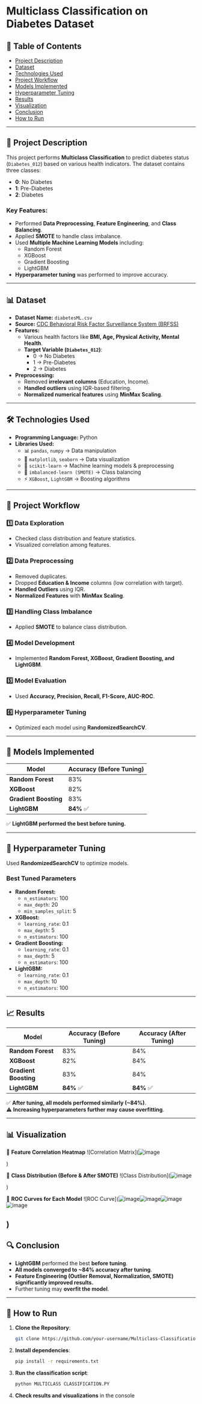 # Multiclass Classification on Diabetes Dataset

## 📌 Table of Contents
- [Project Description](#project-description)
- [Dataset](#dataset)
- [Technologies Used](#technologies-used)
- [Project Workflow](#project-workflow)
- [Models Implemented](#models-implemented)
- [Hyperparameter Tuning](#hyperparameter-tuning)
- [Results](#results)
- [Visualization](#visualization)
- [Conclusion](#conclusion)
- [How to Run](#how-to-run)

---

## 📖 Project Description
This project performs **Multiclass Classification** to predict diabetes status (`Diabetes_012`) based on various health indicators. The dataset contains three classes:
- **0**: No Diabetes
- **1**: Pre-Diabetes
- **2**: Diabetes

### Key Features:
- Performed **Data Preprocessing**, **Feature Engineering**, and **Class Balancing**.
- Applied **SMOTE** to handle class imbalance.
- Used **Multiple Machine Learning Models** including:
  - Random Forest
  - XGBoost
  - Gradient Boosting
  - LightGBM
- **Hyperparameter tuning** was performed to improve accuracy.

---

## 📊 Dataset
- **Dataset Name:** `diabetesML.csv`
- **Source:** [CDC Behavioral Risk Factor Surveillance System (BRFSS)](https://www.kaggle.com/datasets/alexteboul/diabetes-health-indicators-dataset)
- **Features:**
  - Various health factors like **BMI, Age, Physical Activity, Mental Health**.
  - **Target Variable (`Diabetes_012`)**:
    - 0 → No Diabetes
    - 1 → Pre-Diabetes
    - 2 → Diabetes
- **Preprocessing:**
  - Removed **irrelevant columns** (Education, Income).
  - **Handled outliers** using IQR-based filtering.
  - **Normalized numerical features** using **MinMax Scaling**.

---

## 🛠 Technologies Used
- **Programming Language:** Python
- **Libraries Used:**
  - 📊 `pandas`, `numpy` → Data manipulation
  - 🎨 `matplotlib`, `seaborn` → Data visualization
  - 🤖 `scikit-learn` → Machine learning models & preprocessing
  - 🔄 `imbalanced-learn (SMOTE)` → Class balancing
  - ⚡ `XGBoost`, `LightGBM` → Boosting algorithms

---

## 🔄 Project Workflow
### **1️⃣ Data Exploration**
- Checked class distribution and feature statistics.
- Visualized correlation among features.

### **2️⃣ Data Preprocessing**
- Removed duplicates.
- Dropped **Education & Income** columns (low correlation with target).
- **Handled Outliers** using IQR.
- **Normalized Features** with **MinMax Scaling**.

### **3️⃣ Handling Class Imbalance**
- Applied **SMOTE** to balance class distribution.

### **4️⃣ Model Development**
- Implemented **Random Forest, XGBoost, Gradient Boosting, and LightGBM**.

### **5️⃣ Model Evaluation**
- Used **Accuracy, Precision, Recall, F1-Score, AUC-ROC**.

### **6️⃣ Hyperparameter Tuning**
- Optimized each model using **RandomizedSearchCV**.

---

## 🤖 Models Implemented
| Model | Accuracy (Before Tuning) |
|--------|--------------------------|
| **Random Forest** | 83% |
| **XGBoost** | 82% |
| **Gradient Boosting** | 83% |
| **LightGBM** | **84%** ✅ |

✅ **LightGBM performed the best before tuning.**

---

## 🎯 Hyperparameter Tuning
Used **RandomizedSearchCV** to optimize models.

### **Best Tuned Parameters**
- **Random Forest:**
  - `n_estimators`: 100
  - `max_depth`: 20
  - `min_samples_split`: 5
- **XGBoost:**
  - `learning_rate`: 0.1
  - `max_depth`: 5
  - `n_estimators`: 100
- **Gradient Boosting:**
  - `learning_rate`: 0.1
  - `max_depth`: 5
  - `n_estimators`: 100
- **LightGBM:**
  - `learning_rate`: 0.1
  - `max_depth`: 10
  - `n_estimators`: 100

---

## 📈 Results
| Model | Accuracy (Before Tuning) | Accuracy (After Tuning) |
|--------|--------------------------|--------------------------|
| **Random Forest** | 83% | 84% |
| **XGBoost** | 82% | 84% |
| **Gradient Boosting** | 83% | 84% |
| **LightGBM** | **84%** ✅ | **84%** ✅ |

✅ **After tuning, all models performed similarly (~84%)**.  
⚠ **Increasing hyperparameters further may cause overfitting**.

---

## 📊 Visualization
📌 **Feature Correlation Heatmap**
![Correlation Matrix](![image](https://github.com/user-attachments/assets/4052addb-b509-4be9-b575-c7e1f47b9064)

)

📌 **Class Distribution (Before & After SMOTE)**
![Class Distribution](![image](https://github.com/user-attachments/assets/cd42d10f-090f-4bc7-82ec-ed45f6029364)

)

📌 **ROC Curves for Each Model**
![ROC Curve](![image](https://github.com/user-attachments/assets/f16256eb-6d4f-4f0a-bce9-dbdc4e33c00b)![image](https://github.com/user-attachments/assets/a2454077-e460-45c3-9ce6-7fb9e73e49db)![image](https://github.com/user-attachments/assets/45b3a7f9-e7a0-4c04-9a3d-73aef11347d8)![image](https://github.com/user-attachments/assets/7a6c6e05-3ff5-42c2-90b2-e66142a84241)

 )
---

## 🔍 Conclusion
- **LightGBM** performed the best **before tuning**.
- **All models converged to ~84% accuracy after tuning**.
- **Feature Engineering (Outlier Removal, Normalization, SMOTE) significantly improved results.**
- Further tuning may **overfit the model**.

---

## 🚀 How to Run
1. **Clone the Repository**:
   ```bash
   git clone https://github.com/your-username/Multiclass-Classification.git
   ```
2. **Install dependencies**:
   ```bash
   pip install -r requirements.txt
   ```
3. **Run the classification script**:
   ```bash
   python MULTICLASS CLASSIFICATION.PY
   ```
4. **Check results and visualizations** in the console

